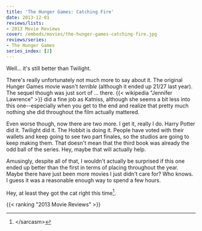 ```yaml
---
title: 'The Hunger Games: Catching Fire'
date: 2013-12-01
reviews/lists:
- 2013 Movie Reviews
cover: /embeds/movies/the-hunger-games-catching-fire.jpg
reviews/series:
- The Hunger Games
series_index: [2]
---
```

Well... it's still better than Twilight.

<!--more-->

There's really unfortunately not much more to say about it. The original Hunger Games movie wasn't *terrible* (although it ended up 21/27 last year). The sequel though was just sort of ... there. {{< wikipedia "Jennifer Lawrence" >}} did a fine job as Katniss, although she seems a bit less into this one--especially when you get to the end and realize that pretty much nothing she did throughout the film actually mattered.

Even worse though, now there are two more. I get it, really I do. Harry Potter did it. Twilight did it. The Hobbit is doing it. People have voted with their wallets and keep going to see two part finales, so the studios are going to keep making them. That doesn't mean that the third book was already the odd ball of the series. Hey, maybe that will actually help.

Amusingly, despite all of that, I wouldn't actually be surprised if this one ended up better than the first in terms of placing throughout the year. Maybe there have just been more movies I just didn't care for? Who knows. I guess it was a reasonable enough way to spend a few hours. 

Hey, at least they got the cat right this time[^1].

{{< ranking "2013 Movie Reviews" >}}

[^1]: &lt;/sarcasm&gt;